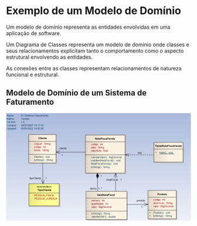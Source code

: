 # Exemplo de um Modelo de Domínio  

> 
Um modelo de domínio representa as entidades envolvidas em uma aplicação de software.  
>

>
Um Diagrama de Classes representa um modelo de domínio onde classes e seus relacionamentos explicitam tanto o comportamento como o aspecto estrutural envolvendo as entidades.    
>
> 
As conexões entre as classes representam relacionamentos de natureza funcional e estrutural. 
>
## Modelo de Domínio de um Sistema de Faturamento

![This is a alt text.](/figuras/sistema_faturamento.png "Modelo Dominio-Sistema Faturamento")

>
 
>
>
 
